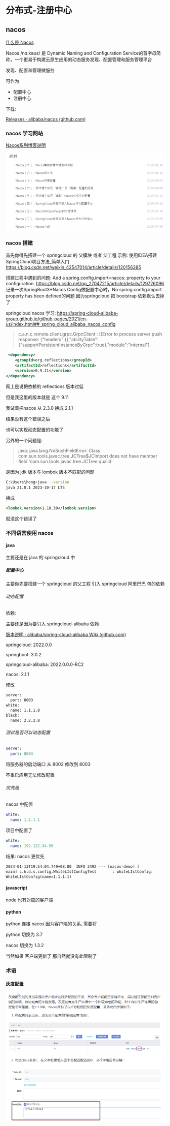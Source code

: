 # 分布式-注册中心
## nacos

[什么是 Nacos](https://nacos.io/zh-cn/docs/what-is-nacos.html)

Nacos /nɑ:kəʊs/ 是 Dynamic Naming and Configuration Service的首字母简称，一个更易于构建云原生应用的动态服务发现、配置管理和服务管理平台

发现、配置和管理微服务

可作为

- 配置中心
- 注册中心



下载:

[Releases · alibaba/nacos (github.com)](https://github.com/alibaba/nacos/releases)



### nacos 学习网站
[Nacos系列博客说明](https://www.larscheng.com/categories/SpringCloud/)


![](https://raw.githubusercontent.com/HongXiaoHong/images/main/picture/msedge_SlOtLAgwKE.png)


### nacos 搭建
首先你得先搭建一个 springcloud 的 父模块 或者 父工程
示例: 使用IDEA搭建SpringCloud项目方法_简单入门
https://blog.csdn.net/weixin_42547014/article/details/120156385

搭建过程中遇到的问题:
Add a spring.config.import=nacos: property to your configuration.
https://blog.csdn.net/qq_27047215/article/details/129726096
记录一次SpringBoot3+Nacos Config做配置中心时，No spring.config.import property has been defined的问题
因为springcloud 把 bootstrap 依赖默认去掉了

springcloud nacos 学习:
https://spring-cloud-alibaba-group.github.io/github-pages/2021/en-us/index.html##_spring_cloud_alibaba_nacos_config



>c.a.n.c.remote.client.grpc.GrpcClient    : []Error to process server push response: {"headers":{},"abilityTable":
>{"supportPersistentInstanceByGrpc":true},"module":"internal"}

```xml
 <dependency>
	<groupId>org.reflections</groupId>
	<artifactId>reflections</artifactId>
	<version>0.9.11</version>
</dependency>

```

网上是说把依赖的 reflections 版本过低

但是我这里的版本就是 这个 9.11

我试着把nacos 从 2.3.0 换成 2.1.1

结果没有这个错误之后

也可以实现动态配置的功能了



另外的一个问题是:

>java: java.lang.NoSuchFieldError: Class com.sun.tools.javac.tree.JCTree$JCImport does not have member field 'com.sun.tools.javac.tree.JCTree qualid'



是因为 jdk 版本与 lombok 版本不匹配的问题

```bash
C:\Users\hong>java --version
java 21.0.1 2023-10-17 LTS
```

换成

```xml
<lombok.version>1.18.30</lombok.version>
```

就没这个错误了



### 不同语言使用 nacos
#### java
主要还是在 java 的 springcloud 中

##### 配置中心

主要你先要搭建一个 springcloud 的父工程
引入 springcloud 阿里巴巴 包的依赖

###### 动态配置

依赖:

主要还是因为要引入 springcloud-alibaba 依赖

[版本说明 · alibaba/spring-cloud-alibaba Wiki (github.com)](https://github.com/alibaba/spring-cloud-alibaba/wiki/版本说明)



springcloud:  2022.0.0

springboot: 3.0.2

springcloud-alibaba: 2022.0.0.0-RC2

nacos:  2.1.1



修改

```
server:
  port: 8003
white:
  name: 1.1.1.8
black:
  name: 2.2.2.8
```



###### 测试是否可以动态配置

```yaml
server:
  port: 8003
```

将服务器的启动端口 从 8002 修改到 8003

不重启应用无法修改配置



###### 优先级

nacos 中配置

```yaml
white:
  name: 1.1.1.1
```

项目中配置了

```yaml
white:
  name: 192.122.34.56
```

结果: nacos 更优先

```log
2024-01-13T19:54:04.749+08:00  INFO 3492 --- [nacos-demo] [           main] c.h.d.s.config.WhiteLIstConfigTest       : whiteLIstConfig: WhiteLIstConfig(name=1.1.1.1)

```



#### javascript
node 也有对应的客户端

#### python
python 连接 nacos
因为客户端的关系, 需要将

python 切换为 3.7

nacos 切换为 1.3.2

当然如果 客户端更新了 那自然就没有此限制了

### 术语
#### [灰度配置](https://nacos.io/zh-cn/blog/nacos%201.1.0.html)
![](https://raw.githubusercontent.com/HongXiaoHong/images/main/picture/msedge_2554gdcQyB.png)